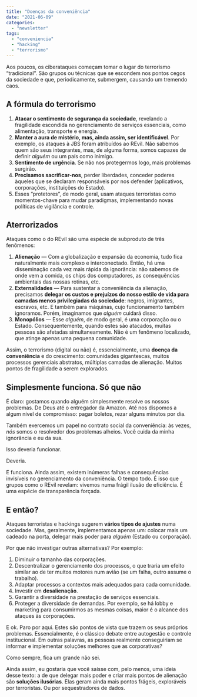 ```yaml
---
title: "Doenças da conveniência"
date: "2021-06-09"
categories: 
  - "newsletter"
tags: 
  - "conveniencia"
  - "hacking"
  - "terrorismo"
---
```


Aos poucos, os ciberataques começam tomar o lugar do terrorismo “tradicional”. São grupos ou técnicas que se escondem nos pontos cegos da sociedade e que, periodicamente, submergem, causando um tremendo caos.

## A fórmula do terrorismo

1. **Atacar o sentimento de segurança da sociedade**, revelando a fragilidade escondida no gerenciamento de serviços essenciais, como alimentação, transporte e energia.
2. **Manter a aura de mistério, mas, ainda assim, ser identificável**. Por exemplo, os ataques à JBS foram atribuídos ao REvil. Não sabemos quem são seus integrantes, mas, de alguma forma, somos capazes de definir _alguém_ ou um país como inimigo.
3. **Sentimento de urgência**. Se não nos protegermos logo, mais problemas surgirão.
4. **Precisamos sacrificar-nos**, perder liberdades, conceder poderes àqueles que se declaram responsáveis por nos defender (aplicativos, corporações, instituições do Estado).
5. Esses “protetores”, de modo geral, usam ataques terroristas como momentos-chave para mudar paradigmas, implementando novas políticas de vigilância e controle.

## Aterrorizados

Ataques como o do REvil são uma espécie de subproduto de três fenômenos:

1. **Alienação** — Com a globalização e expansão da economia, tudo fica naturalmente mais complexo e interconectado. Então, há uma disseminação cada vez mais rápida da ignorância: não sabemos de onde vem a comida, os chips dos computadores, as consequências ambientais das nossas rotinas, etc.
2. **Externalidades** — Para sustentar a conveniência da alienação, precisamos **delegar os custos e prejuízos do nosso estilo de vida para camadas menos privilegiadas da sociedade**: negros, imigrantes, escravos, etc. E também para máquinas, cujo funcionamento também ignoramos. Porém, imaginamos que _alguém_ cuidará disso.
3. **Monopólios** — Esse _alguém_, de modo geral, é uma corporação ou o Estado. Consequentemente, quando estes são atacados, muitas pessoas são afetadas simultaneamente. Não é um fenômeno localizado, que atinge apenas uma pequena comunidade.

Assim, o terrorismo (digital ou não) é, essencialmente, uma **doença da conveniência** e do crescimento: comunidades gigantescas, muitos processos gerenciais abstratos, múltiplas camadas de alienação. Muitos pontos de fragilidade a serem explorados.

## Simplesmente funciona. Só que não

É claro: gostamos quando alguém simplesmente resolve os nossos problemas. De Deus até o entregador da Amazon. Até nos dispomos a algum nível de compromisso: pagar boletos, rezar alguns minutos por dia.

Também exercemos um papel no contrato social da conveniência: às vezes, _nós_ somos o resolvedor dos problemas alheios. Você cuida da minha ignorância e eu da sua.

Isso deveria funcionar.

Deveria.

E funciona. Ainda assim, existem inúmeras falhas e consequências invisíveis no gerenciamento da conveniência. O tempo todo. É isso que grupos como o REvil revelam: vivemos numa frágil ilusão de eficiência. É uma espécie de transparência forçada.

## E então?

Ataques terroristas e hackings sugerem **vários tipos de ajustes** numa sociedade. Mas, geralmente, implementamos apenas um: colocar mais um cadeado na porta, delegar mais poder para _alguém_ (Estado ou corporação).

Por que não investigar outras alternativas? Por exemplo:

1. Diminuir o tamanho das corporações.
2. Descentralizar o gerenciamento dos processos, o que traria um efeito similar ao de ter muitos motores num avião (se um falha, outro assume o trabalho).
3. Adaptar processos a contextos mais adequados para cada comunidade.
4. Investir em **desalienação**.
5. Garantir a diversidade na prestação de serviços essenciais.
6. Proteger a diversidade de demandas. Por exemplo, se há lobby e marketing para consumirmos as mesmas coisas, maior é o alcance dos ataques às corporações.

E ok. Paro por aqui. Estes são pontos de vista que trazem os seus próprios problemas. Essencialmente, é o clássico debate entre autogestão e controle institucional. Em outras palavras, as pessoas realmente conseguiriam se informar e implementar soluções melhores que as corporativas?

Como sempre, fica um grande não sei.

Ainda assim, eu gostaria que você saísse com, pelo menos, uma ideia desse texto: a de que delegar mais poder e criar mais pontos de alienação são **soluções ilusórias**. Elas geram ainda mais pontos frágeis, exploráveis por terroristas. Ou por sequestradores de dados.
